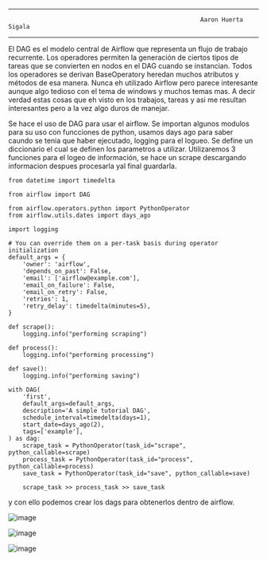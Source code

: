 ---------------------------------------------------------------------------------------------------------
                                                          Aaron Huerta Sigala
---------------------------------------------------------------------------------------------------------

El DAG es el modelo central de Airflow que representa un flujo de trabajo recurrente.
Los operadores permiten la generación de ciertos tipos de tareas que se convierten en nodos en el DAG cuando se instancian. Todos los operadores se derivan BaseOperatory heredan muchos atributos y métodos de esa manera.
Nunca eh utilizado Airflow pero parece interesante aunque algo tedioso con el tema de windows y muchos temas mas. A decir verdad estas cosas que eh visto
en los trabajos, tareas y asi me resultan interesantes pero a la vez algo duros de manejar.


Se hace el uso de DAG para usar el airflow.
Se importan algunos modulos para su uso con funcciones de python, usamos days ago para saber caundo se tenia que haber ejecutado, logging para el logueo.
Se define un diccionario el cual se definen los parametros a utilizar.
Utilizaremos 3 funciones para el logeo de información, se hace un scrape descargando informacion despues procesarla yal final guardarla.


    from datetime import timedelta

    from airflow import DAG

    from airflow.operators.python import PythonOperator
    from airflow.utils.dates import days_ago

    import logging

    # You can override them on a per-task basis during operator initialization
    default_args = {
        'owner': 'airflow',
        'depends_on_past': False,
        'email': ['airflow@example.com'],
        'email_on_failure': False,
        'email_on_retry': False,
        'retries': 1,
        'retry_delay': timedelta(minutes=5),
    }

    def scrape():
        logging.info("performing scraping")

    def process():
        logging.info("performing processing")

    def save():
        logging.info("performing saving")

    with DAG(
        'first',
        default_args=default_args,
        description='A simple tutorial DAG',
        schedule_interval=timedelta(days=1),
        start_date=days_ago(2),
        tags=['example'],
    ) as dag:
        scrape_task = PythonOperator(task_id="scrape", python_callable=scrape)
        process_task = PythonOperator(task_id="process", python_callable=process)
        save_task = PythonOperator(task_id="save", python_callable=save)

        scrape_task >> process_task >> save_task
        

y con ello podemos crear los dags para obtenerlos dentro de airflow.

![image](https://user-images.githubusercontent.com/86500224/224862938-d35c8fb2-18f4-4a1c-871f-fbd97e69d996.png)

![image](https://user-images.githubusercontent.com/86500224/224863067-89c75188-6c41-4c71-886c-9a321503a45c.png)

![image](https://user-images.githubusercontent.com/86500224/224863135-5a725ebb-653d-404d-9f59-0f937974d0d7.png)

